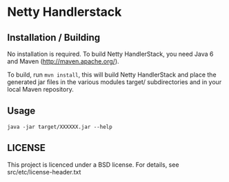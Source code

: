 Netty Handlerstack
==================

Installation / Building
-----------------------
No installation is required. To build Netty HandlerStack, you need Java 6 and 
Maven (http://maven.apache.org/).

To build, run `mvn install`, this will build Netty HandlerStack and place the 
generated jar files in the various modules target/ subdirectories and in your
local Maven repository.  

Usage
-----

    java -jar target/XXXXXX.jar --help

LICENSE
----------------------------------------
This project is licenced under a BSD license. For details, see
src/etc/license-header.txt

